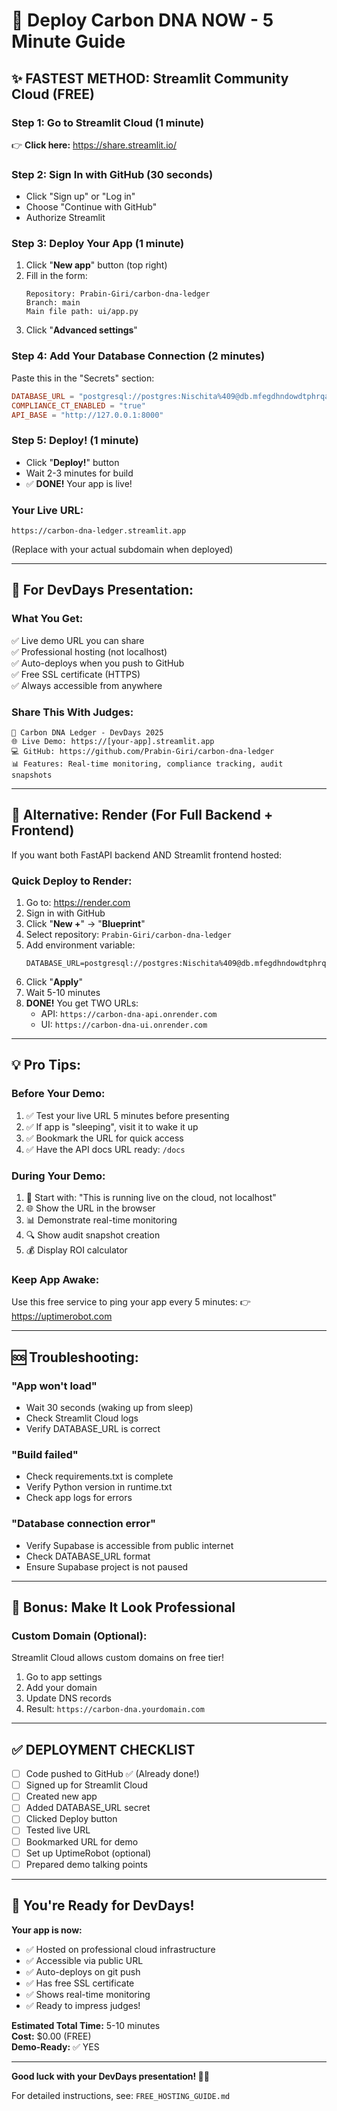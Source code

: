 # 🚀 Deploy Carbon DNA NOW - 5 Minute Guide

## ✨ **FASTEST METHOD: Streamlit Community Cloud (FREE)**

### **Step 1: Go to Streamlit Cloud** (1 minute)
👉 **Click here:** https://share.streamlit.io/

### **Step 2: Sign In with GitHub** (30 seconds)
- Click "Sign up" or "Log in"
- Choose "Continue with GitHub"
- Authorize Streamlit

### **Step 3: Deploy Your App** (1 minute)
1. Click "**New app**" button (top right)
2. Fill in the form:
   ```
   Repository: Prabin-Giri/carbon-dna-ledger
   Branch: main
   Main file path: ui/app.py
   ```
3. Click "**Advanced settings**"

### **Step 4: Add Your Database Connection** (2 minutes)
Paste this in the "Secrets" section:
```toml
DATABASE_URL = "postgresql://postgres:Nischita%409@db.mfegdhndowdtphrqazrl.supabase.co:5432/postgres"
COMPLIANCE_CT_ENABLED = "true"
API_BASE = "http://127.0.0.1:8000"
```

### **Step 5: Deploy!** (1 minute)
- Click "**Deploy!**" button
- Wait 2-3 minutes for build
- ✅ **DONE!** Your app is live!

### **Your Live URL:**
```
https://carbon-dna-ledger.streamlit.app
```
(Replace with your actual subdomain when deployed)

---

## 🎯 **For DevDays Presentation:**

### **What You Get:**
✅ Live demo URL you can share  
✅ Professional hosting (not localhost)  
✅ Auto-deploys when you push to GitHub  
✅ Free SSL certificate (HTTPS)  
✅ Always accessible from anywhere  

### **Share This With Judges:**
```
🌟 Carbon DNA Ledger - DevDays 2025
🌐 Live Demo: https://[your-app].streamlit.app
💻 GitHub: https://github.com/Prabin-Giri/carbon-dna-ledger
📊 Features: Real-time monitoring, compliance tracking, audit snapshots
```

---

## 🔄 **Alternative: Render (For Full Backend + Frontend)**

If you want both FastAPI backend AND Streamlit frontend hosted:

### **Quick Deploy to Render:**
1. Go to: https://render.com
2. Sign in with GitHub
3. Click "**New +**" → "**Blueprint**"
4. Select repository: `Prabin-Giri/carbon-dna-ledger`
5. Add environment variable:
   ```
   DATABASE_URL=postgresql://postgres:Nischita%409@db.mfegdhndowdtphrqazrl.supabase.co:5432/postgres
   ```
6. Click "**Apply**"
7. Wait 5-10 minutes
8. **DONE!** You get TWO URLs:
   - API: `https://carbon-dna-api.onrender.com`
   - UI: `https://carbon-dna-ui.onrender.com`

---

## 💡 **Pro Tips:**

### **Before Your Demo:**
1. ✅ Test your live URL 5 minutes before presenting
2. ✅ If app is "sleeping", visit it to wake it up
3. ✅ Bookmark the URL for quick access
4. ✅ Have the API docs URL ready: `/docs`

### **During Your Demo:**
1. 🎤 Start with: "This is running live on the cloud, not localhost"
2. 🌐 Show the URL in the browser
3. 📊 Demonstrate real-time monitoring
4. 🔍 Show audit snapshot creation
5. 💰 Display ROI calculator

### **Keep App Awake:**
Use this free service to ping your app every 5 minutes:
👉 https://uptimerobot.com

---

## 🆘 **Troubleshooting:**

### **"App won't load"**
- Wait 30 seconds (waking up from sleep)
- Check Streamlit Cloud logs
- Verify DATABASE_URL is correct

### **"Build failed"**
- Check requirements.txt is complete
- Verify Python version in runtime.txt
- Check app logs for errors

### **"Database connection error"**
- Verify Supabase is accessible from public internet
- Check DATABASE_URL format
- Ensure Supabase project is not paused

---

## 🎁 **Bonus: Make It Look Professional**

### **Custom Domain (Optional):**
Streamlit Cloud allows custom domains on free tier!
1. Go to app settings
2. Add your domain
3. Update DNS records
4. Result: `https://carbon-dna.yourdomain.com`

---

## ✅ **DEPLOYMENT CHECKLIST**

- [ ] Code pushed to GitHub ✅ (Already done!)
- [ ] Signed up for Streamlit Cloud
- [ ] Created new app
- [ ] Added DATABASE_URL secret
- [ ] Clicked Deploy button
- [ ] Tested live URL
- [ ] Bookmarked URL for demo
- [ ] Set up UptimeRobot (optional)
- [ ] Prepared demo talking points

---

## 🎯 **You're Ready for DevDays!**

**Your app is now:**
- ✅ Hosted on professional cloud infrastructure
- ✅ Accessible via public URL
- ✅ Auto-deploys on git push
- ✅ Has free SSL certificate
- ✅ Shows real-time monitoring
- ✅ Ready to impress judges!

**Estimated Total Time:** 5-10 minutes  
**Cost:** $0.00 (FREE)  
**Demo-Ready:** ✅ YES

---

**Good luck with your DevDays presentation! 🚀🎉**

For detailed instructions, see: `FREE_HOSTING_GUIDE.md`

